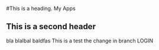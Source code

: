 #This is a heading. My Apps
## This is a second header
bla blalbal
baldfas
This is a test the change in branch LOGIN
